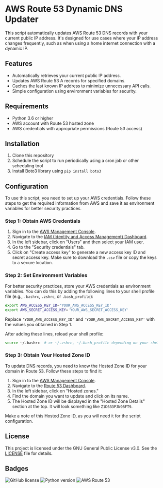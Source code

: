 # AWS Route 53 Dynamic DNS Updater

This script automatically updates AWS Route 53 DNS records with your current public IP address. It's designed for use cases where your IP address changes frequently, such as when using a home internet connection with a dynamic IP.

## Features

- Automatically retrieves your current public IP address.
- Updates AWS Route 53 A records for specified domains.
- Caches the last known IP address to minimize unnecessary API calls.
- Simple configuration using environment variables for security.

## Requirements

- Python 3.6 or higher
- AWS account with Route 53 hosted zone
- AWS credentials with appropriate permissions (Route 53 access)

## Installation

1. Clone this repository
2. Schedule the script to run periodically using a cron job or other scheduling tool
3. Install Boto3 library using `pip install boto3`

## Configuration

To use this script, you need to set up your AWS credentials. Follow these steps to get the required information from AWS and save it as environment variables for better security practices.

### Step 1: Obtain AWS Credentials

1. Sign in to the [AWS Management Console](https://aws.amazon.com/console/).
2. Navigate to the [IAM (Identity and Access Management) Dashboard](https://console.aws.amazon.com/iam/).
3. In the left sidebar, click on "Users" and then select your IAM user.
4. Go to the "Security credentials" tab.
5. Click on "Create access key" to generate a new access key ID and secret access key. Make sure to download the `.csv` file or copy the keys to a secure location.

### Step 2: Set Environment Variables

For better security practices, store your AWS credentials as environment variables. You can do this by adding the following lines to your shell profile file (e.g., `.bashrc`, `.zshrc`, or `.bash_profile`):

```sh
export AWS_ACCESS_KEY_ID='YOUR_AWS_ACCESS_KEY_ID'
export AWS_SECRET_ACCESS_KEY='YOUR_AWS_SECRET_ACCESS_KEY'
```

Replace `'YOUR_AWS_ACCESS_KEY_ID'` and `'YOUR_AWS_SECRET_ACCESS_KEY'` with the values you obtained in Step 1.

After adding these lines, reload your shell profile:

```sh
source ~/.bashrc  # or ~/.zshrc, ~/.bash_profile depending on your shell
```

### Step 3: Obtain Your Hosted Zone ID

To update DNS records, you need to know the Hosted Zone ID for your domain in Route 53. Follow these steps to find it:

1. Sign in to the [AWS Management Console](https://aws.amazon.com/console/).
2. Navigate to the [Route 53 Dashboard](https://console.aws.amazon.com/route53/).
3. In the left sidebar, click on "Hosted zones."
4. Find the domain you want to update and click on its name.
5. The Hosted Zone ID will be displayed in the "Hosted Zone Details" section at the top. It will look something like `Z1D633PJN98FT9`.

Make a note of this Hosted Zone ID, as you will need it for the script configuration.
## License

This project is licensed under the GNU General Public License v3.0. See the [LICENSE](LICENSE) file for details.

## Badges

![GitHub license](https://img.shields.io/badge/license-GPLv3-blue.svg)
![Python version](https://img.shields.io/badge/python-3.6%2B-blue)
![AWS Route 53](https://img.shields.io/badge/AWS-Route%2053-orange)

